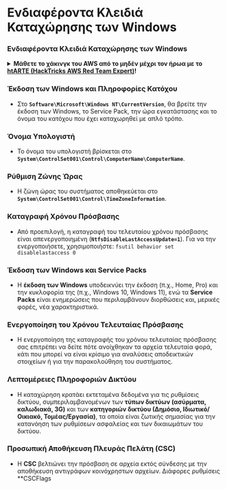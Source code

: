 # Ενδιαφέροντα Κλειδιά Καταχώρησης των Windows

### Ενδιαφέροντα Κλειδιά Καταχώρησης των Windows

<details>

<summary><strong>Μάθετε το χάκινγκ του AWS από το μηδέν μέχρι τον ήρωα με το</strong> <a href="https://training.hacktricks.xyz/courses/arte"><strong>htARTE (HackTricks AWS Red Team Expert)</strong></a><strong>!</strong></summary>

Άλλοι τρόποι για να υποστηρίξετε το HackTricks:

* Εάν θέλετε να δείτε την **εταιρεία σας να διαφημίζεται στο HackTricks** ή να **κατεβάσετε το HackTricks σε μορφή PDF**, ελέγξτε τα [**ΣΧΕΔΙΑ ΣΥΝΔΡΟΜΗΣ**](https://github.com/sponsors/carlospolop)!
* Αποκτήστε το [**επίσημο PEASS & HackTricks swag**](https://peass.creator-spring.com)
* Ανακαλύψτε [**την Οικογένεια PEASS**](https://opensea.io/collection/the-peass-family), τη συλλογή μας από αποκλειστικά [**NFTs**](https://opensea.io/collection/the-peass-family)
* **Συμμετάσχετε** στην 💬 [**ομάδα Discord**](https://discord.gg/hRep4RUj7f) ή στην [**ομάδα telegram**](https://t.me/peass) ή **ακολουθήστε** μας στο **Twitter** 🐦 [**@hacktricks_live**](https://twitter.com/hacktricks_live)**.**
* **Μοιραστείτε τα χάκινγκ κόλπα σας υποβάλλοντας PRs** στα αποθετήρια του [**HackTricks**](https://github.com/carlospolop/hacktricks) και του [**HackTricks Cloud**](https://github.com/carlospolop/hacktricks-cloud) στο GitHub.

</details>


### **Έκδοση των Windows και Πληροφορίες Κατόχου**
- Στο **`Software\Microsoft\Windows NT\CurrentVersion`**, θα βρείτε την έκδοση των Windows, το Service Pack, την ώρα εγκατάστασης και το όνομα του κατόχου που έχει καταχωρηθεί με απλό τρόπο.

### **Όνομα Υπολογιστή**
- Το όνομα του υπολογιστή βρίσκεται στο **`System\ControlSet001\Control\ComputerName\ComputerName`**.

### **Ρύθμιση Ζώνης Ώρας**
- Η ζώνη ώρας του συστήματος αποθηκεύεται στο **`System\ControlSet001\Control\TimeZoneInformation`**.

### **Καταγραφή Χρόνου Πρόσβασης**
- Από προεπιλογή, η καταγραφή του τελευταίου χρόνου πρόσβασης είναι απενεργοποιημένη (**`NtfsDisableLastAccessUpdate=1`**). Για να την ενεργοποιήσετε, χρησιμοποιήστε:
`fsutil behavior set disablelastaccess 0`

### Έκδοση των Windows και Service Packs
- Η **έκδοση των Windows** υποδεικνύει την έκδοση (π.χ., Home, Pro) και την κυκλοφορία της (π.χ., Windows 10, Windows 11), ενώ τα **Service Packs** είναι ενημερώσεις που περιλαμβάνουν διορθώσεις και, μερικές φορές, νέα χαρακτηριστικά.

### Ενεργοποίηση του Χρόνου Τελευταίας Πρόσβασης
- Η ενεργοποίηση της καταγραφής του χρόνου τελευταίας πρόσβασης σας επιτρέπει να δείτε πότε ανοίχθηκαν τα αρχεία τελευταία φορά, κάτι που μπορεί να είναι κρίσιμο για αναλύσεις αποδεικτικών στοιχείων ή για την παρακολούθηση του συστήματος.

### Λεπτομέρειες Πληροφοριών Δικτύου
- Η καταχώρηση κρατάει εκτεταμένα δεδομένα για τις ρυθμίσεις δικτύου, συμπεριλαμβανομένων των **τύπων δικτύων (ασύρματα, καλωδιακά, 3G)** και των **κατηγοριών δικτύου (Δημόσιο, Ιδιωτικό/Οικιακό, Τομέας/Εργασία)**, τα οποία είναι ζωτικής σημασίας για την κατανόηση των ρυθμίσεων ασφαλείας και των δικαιωμάτων του δικτύου.

### Προσωπική Αποθήκευση Πλευράς Πελάτη (CSC)
- Η **CSC** βελτιώνει την πρόσβαση σε αρχεία εκτός σύνδεσης με την αποθήκευση αντιγράφων κοινόχρηστων αρχείων. Διάφορες ρυθμίσεις **CSCFlags
